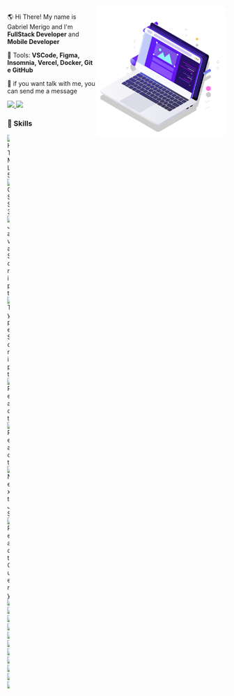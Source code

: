 <img src="pc.svg" min-width="300px" max-width="300px" width="300px" align="right" alt="Computador">

<p align="left"> 
  🌎 Hi There! My name is Gabriel Merigo and I'm <b>FullStack Developer</b> and <b>Mobile Developer</b>
</p>

<p align="left">
  💼 Tools: <strong>VSCode, Figma, Insomnia, Vercel, Docker, Git e GitHub</strong>
</p>

<p align="left" >
  💌 if you want talk with me, you can send me a message
</p>

<p align="left">
  <a href="https://www.instagram.com/bygabrielmerigo/" alt="Instagram">
    <img src="https://img.shields.io/badge/-Instagram-1C1C1C?style=for-the-badge&logo=Instagram&logoColor=00FFFF&link=https://www.instagram.com/iuricode"/>
  </a>
  
  <a href="https://www.linkedin.com/in/gabrielmerigo" alt="Linkedin">
    <img src="https://img.shields.io/badge/-Linkedin-1C1C1C?style=for-the-badge&logo=Linkedin&logoColor=00FFFF&link=https://www.linkedin.com/in/iuricode"/>
  </a>
</p>

### 🦄 Skills
<div style="width:5px; height:10px">
  <img height="22" alt="HTML5" src="https://img.shields.io/badge/html5%20-%23E34F26.svg?&style=for-the-badge&logo=html5&logoColor=white"/>
  <img height="22" alt="CSS3" src="https://img.shields.io/badge/css3%20-%231572B6.svg?&style=for-the-badge&logo=css3&logoColor=white"/> 
  <img height="22" alt="JavaScript" src="https://img.shields.io/badge/javascript%20-%23323330.svg?&style=for-the-badge&logo=javascript&logoColor=%23F7DF1E"/> 
  <img height="22" alt="TypeScript" src="https://img.shields.io/badge/typescript%20-%23007ACC.svg?&style=for-the-badge&logo=typescript&logoColor=white"/>
  <img height="22" alt="React" src="https://img.shields.io/badge/react%20-%2320232a.svg?&style=for-the-badge&logo=react&logoColor=%2361DAFB"/> 
  <img height="22" alt="React" src="https://img.shields.io/badge/-React%20Query-FF4154?style=for-the-badge&logo=react%20query&logoColor=white"/> 
  <img height="22" alt="Next JS" src="https://img.shields.io/badge/next%20js%20-%23000000.svg?&style=for-the-badge&logo=next.js&logoColor=white"/> 
  <img height="22" alt="React Query" src="https://img.shields.io/badge/react_native%20-%2320232a.svg?&style=for-the-badge&logo=react&logoColor=%2361DAFB"/> 
  <img height="22" src="https://img.shields.io/badge/firebase-%23039BE5.svg?style=for-the-badge&logo=firebase" />
  <img height="22" src="https://img.shields.io/badge/-TestingLibrary-%23E33332?style=for-the-badge&logo=testing-library&logoColor=white" />
  <img height="22" src="https://img.shields.io/badge/-cypress-%23E5E5E5?style=for-the-badge&logo=cypress&logoColor=058a5e" />
  <img height="22" src="https://img.shields.io/badge/-Storybook-FF4785?style=for-the-badge&logo=storybook&logoColor=white" />
  <img height="22" src="https://img.shields.io/badge/styled--components-DB7093?style=for-the-badge&logo=styled-components&logoColor=white" />
  <img height="22" src="https://img.shields.io/badge/strapi-%232E7EEA.svg?style=for-the-badge&logo=strapi&logoColor=white" />
  <img height="22" src="https://img.shields.io/badge/-GraphQL-E10098?style=for-the-badge&logo=graphql&logoColor=white" />
  <img height="22" src="https://img.shields.io/badge/redux-%23593d88.svg?style=for-the-badge&logo=redux&logoColor=white" />
  <img height="22" src="https://img.shields.io/badge/-jest-%23C21325?style=for-the-badge&logo=jest&logoColor=white" />
  <img height="22" src="https://img.shields.io/badge/node.js-6DA55F?style=for-the-badge&logo=node.js&logoColor=white" />
  <img height="22" src="https://img.shields.io/badge/express.js-%23404d59.svg?style=for-the-badge&logo=express&logoColor=%2361DAFB" />
</div>
